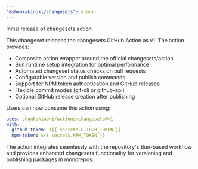 ```yaml
---
"@shunkakinoki/changesets": minor
---
```


Initial release of changesets action

This changeset releases the changesets GitHub Action as v1. The action provides:

- Composite action wrapper around the official changesets/action
- Bun runtime setup integration for optimal performance
- Automated changeset status checks on pull requests
- Configurable version and publish commands
- Support for NPM token authentication and GitHub releases
- Flexible commit modes (git-cli or github-api)
- Optional GitHub release creation after publishing

Users can now consume this action using:
```yaml
uses: shunkakinoki/actions/changesets@v1
with:
  github-token: ${{ secrets.GITHUB_TOKEN }}
  npm-token: ${{ secrets.NPM_TOKEN }}
```

The action integrates seamlessly with the repository's Bun-based workflow and provides enhanced changesets functionality for versioning and publishing packages in monorepos.